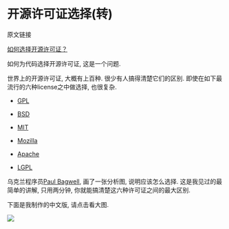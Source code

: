 # 开源许可证选择(转)

原文链接

[如何选择开源许可证？](http://www.ruanyifeng.com/blog/2011/05/how_to_choose_free_software_licenses.html)

如何为代码选择开源许可证, 这是一个问题. 

世界上的开源许可证, 大概有上百种. 很少有人搞得清楚它们的区别. 即使在如下最流行的六种license之中做选择, 也很复杂. 

- [GPL](http://www.gnu.org/licenses/gpl.html)

- [BSD](http://en.wikipedia.org/wiki/BSD_licenses)

- [MIT](http://en.wikipedia.org/wiki/MIT_License)

- [Mozilla](http://www.mozilla.org/MPL/)

- [Apache](http://www.apache.org/licenses/LICENSE-2.0)

- [LGPL](http://www.gnu.org/copyleft/lesser.html)

乌克兰程序员[Paul Bagwell](http://pbagwl.com/post/5078147450/description-of-popular-software-licenses), 画了一张分析图, 说明应该怎么选择. 这是我见过的最简单的讲解, 只用两分钟, 你就能搞清楚这六种许可证之间的最大区别. 

下面是我制作的中文版, 请点击看大图. 

![](https://gitee.com/generals-space/gitimg/raw/master/253a7b1819e2af555ed0a7e0f11a0b59.png)